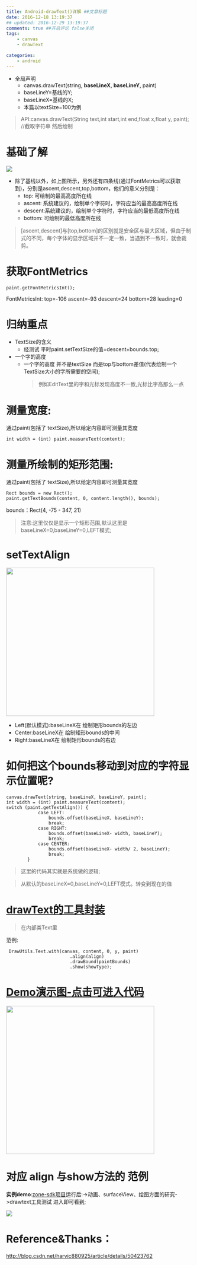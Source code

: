 ```yaml
---
title: Android-drawText()详解 ##文章标题
date: 2016-12-18 13:19:37
## updated: 2016-12-29 13:19:37
comments: true ##开启评论 false关闭
tags:
    - canvas
    - drawText

categories:
    - android
---
```


* 全局声明
    * canvas.drawText(string, **baseLineX**, **baseLineY**, paint)
    * baseLineY=基线的Y;
    * baseLineX=基线的X;
    * 本篇以textSize=100为例
    
>API:canvas.drawText(String text,int start,int end,float x,float y, paint); //截取字符串 然后绘制     

<!-- more -->

<a id="way0"></a>
# 基础了解 

![](http://img.blog.csdn.net/20151229092331153?watermark/2/text/aHR0cDovL2Jsb2cuY3Nkbi5uZXQv/font/5a6L5L2T/fontsize/400/fill/I0JBQkFCMA==/dissolve/70/gravity/SouthEast)

* 除了基线以外，如上图所示，另外还有四条线(通过FontMetrics可以获取到)，分别是ascent,descent,top,bottom，他们的意义分别是：
    * top: 可绘制的最高高度所在线
    * ascent: 系统建议的，绘制单个字符时，字符应当的最高高度所在线
    * descent:系统建议的，绘制单个字符时，字符应当的最低高度所在线
    * bottom: 可绘制的最低高度所在线
    
>[ascent,descent]与[top,bottom]的区别就是安全区与最大区域，但由于制式的不同，每个字体的显示区域并不一定一致，当遇到不一致时，就会裁剪。

<a id="way1"></a>
# 获取FontMetrics
```
paint.getFontMetricsInt();
```
FontMetricsInt: top=-106 ascent=-93 descent=24 bottom=28 leading=0

<a id="way2"></a>
# 归纳重点 
* TextSize的含义
    * 经测试 平时paint.setTextSize的值=descent+bounds.top;
* 一个字的高度
    * 一个字的高度 并不是textSize  而是top与bottom差值(代表绘制一个TextSize大小的字所需要的空间);
        >例如EditText里的字和光标发现高度不一致,光标比字高那么一点

<a id="way3"></a>
# 测量宽度:
通过paint(包括了 textSize),所以给定内容即可测量其宽度

```
int width = (int) paint.measureText(content);
```

<a id="way4"></a>
# 测量所绘制的矩形范围:
通过paint(包括了 textSize),所以给定内容即可测量其宽度

```
Rect bounds = new Rect();
paint.getTextBounds(content, 0, content.length(), bounds);
```

bounds：Rect(4, -75 - 347, 21)
>注意:这里仅仅是显示一个矩形范围,默认这里是baseLineX=0,baseLineY=0,LEFT模式;

<a id="way5"></a>
# setTextAlign

<img src="https://ww4.sinaimg.cn/large/006tKfTcgw1fb921d86qhj30jk0eq3ze.jpg" width="400" >

* Left(默认模式):baseLineX在 绘制矩形bounds的左边
* Center:baseLineX在 绘制矩形bounds的中间
* Right:baseLineX在 绘制矩形bounds的右边

<a id="way6"></a>
# 如何把这个bounds移动到对应的字符显示位置呢?
```
canvas.drawText(string, baseLineX, baseLineY, paint);
int width = (int) paint.measureText(content);
switch (paint.getTextAlign()) {
            case LEFT:
                bounds.offset(baseLineX, baseLineY);
                break;
            case RIGHT:
                bounds.offset(baseLineX- width, baseLineY);
                break;
            case CENTER:
                bounds.offset(baseLineX- width/ 2, baseLineY);
                break;
        }
```
>这里的代码其实就是系统做的逻辑; 

>从默认的baseLineX=0,baseLineY=0,LEFT模式。转变到现在的值

<a id="way7"></a>

# [drawText的工具封装](https://github.com/luhaoaimama1/zone-sdk/blob/master/Android_Zone_Lib/src/and/utils/view/DrawUtils.java)
>在内部类Text里

范例:
```
 DrawUtils.Text.with(canvas, content, 0, y, paint)
                        .align(align)
                        .drawBound(paintBounds)
                        .show(showType);
```

# [Demo演示图-点击可进入代码](https://github.com/luhaoaimama1/zone-sdk/blob/master/Android_Zone_Test/src/com/example/mylib_test/activity/animal/viewa/DrawTextView.java)
<img src="https://ww1.sinaimg.cn/large/006tKfTcgw1fb921xmxlsj30fm0rgmyg.jpg" width="400" >

# 对应 align 与show方法的 范例
**实例demo**:[zone-sdk项目](https://github.com/luhaoaimama1/zone-sdk)运行后:->动画、surfaceView、绘图方面的研究->drawtext工具测试 进入即可看到;

![](https://ww3.sinaimg.cn/large/006tNbRwly1fbw1kiaxghj30ka0gqjrw.jpg)

# Reference&Thanks：

http://blog.csdn.net/harvic880925/article/details/50423762